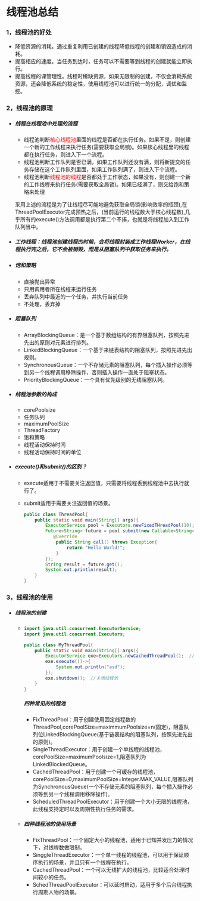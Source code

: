 # 线程池总结

### 1，线程池的好处

+ 降低资源的消耗。通过重复利用已创建的线程降低线程的创建和销毁造成的消耗。
+ 提高相应的速度。当任务到达时，任务可以不需要等到线程的创建就能立即执行。
+ 提高线程的课管理性。线程时稀缺资源，如果无限制的创建，不仅会消耗系统资源，还会降低系统的稳定性，使用线程池可以进行统一的分配，调优和监控。

### 2，线程池的原理

+ ##### 线程在线程池中处理的流程

  + 线程池判断<font color="red">核心线程池</font>里面的线程是否都在执行任务。如果不是，则创建一个新的工作线程来执行任务(需要获取全局锁)。如果核心线程里的线程都在执行任务，则进入下一个流程。
  + 线程池判断工作队列是否已满，如果工作队列还没有满，则将新提交的任务存储在这个工作队列里面，如果工作队列满了，则进入下个流程。
  + 线程池判断<font color="red">线程池的线程</font>是否都处于工作状态，如果没有，则创建一个新的工作线程来执行任务(需要获取全局锁)。如果已经满了，则交给饱和策略来处理

  采用上述的流程是为了让线程尽可能地避免获取全局锁(影响效率的瓶颈),在ThreadPoolExecutor完成预热之后，(当前运行的线程数大于核心线程数),几乎所有的execute()方法调用都是执行第二个不揍，也就是将线程加入到工作队列当中。

+ ##### 工作线程：线程池创建线程的时候，会将线程封装成工作线程Worker，在线程执行完之后，它不会被销毁，而是从阻塞队列中获取任务来执行。

+ ##### 饱和策略

  + 直接抛出异常
  + 只用调用者所在线程来运行任务
  + 丢弃队列中最近的一个任务，并执行当前任务
  + 不处理，丢弃掉

+ ##### 阻塞队列

  + ArrayBlockingQueue：是一个基于数组结构的有界阻塞队列，按照先进先出的原则对元素进行排列。
  + LinkedBlockingQueue：一个基于来链表结构的阻塞队列，按照先进先出规则。
  + SynchronousQueue：一个不存储元素的阻塞队列，每个插入操作必须等到另一个线程调用移除操作，否则插入操作一直处于阻塞状态。
  + PriorityBlockingQueue：一个具有优先级别的无线阻塞队列。

+ ##### 线程池参数的构成

  + corePoolsize
  + 任务队列
  + maximumPoolSize
  + ThreadFactory
  + 饱和策略
  + 线程活动保持时间
  + 线程活动保持时间的单位

+ ##### execute()和submit()的区别？

  + execute适用于不需要关注返回值，只需要将线程丢到线程池中去执行就行了。

  + submit适用于需要关注返回值的场景。

    ~~~ java
    public class ThreadPool{
        public static void main(String[] args){
            ExecutorService pool = Executors.newFixedTHreadPool(10);
            Future<String> future = pool.submit(new Callable<String>(){
               @Override
                public String call() throws Exception{
                    return "Hello World!";
                }
            });
            String result = future.get();
            System.out.println(result);
        }
    }
    ~~~


### 3，线程池的使用

+ ##### 线程池的创建

  + ~~~ java
    import java.util.concurrent.ExecutorService;
    import java.util.concurrent.Executors;
    
    public class MyThreadPool{
        public static void main(String[] args){
            ExecutorService exe=Executors.newCachedThreadPool();  //创建线程池
            exe.execute(()->{
                System.out.println("asd");
            });
            exe.shutdown();  //关闭线程池
        }
    }
    ~~~

    ##### 四种常见的线程池

    + FixThreadPool：用于创建使用固定线程数的ThreadPool,corePoolSize=maximmumPoolsize=n(固定)，阻塞队列位LinkedBlockingQueue(基于链表结构的阻塞队列，按照先进先出的原则)。
    + SingleThreadExecutor：用于创建一个单线程的线程池，corePoolSize=maximumPoolsize=1,阻塞队列为LinkedBlockedQueue。
    + CachedThreadPool：用于创建一个可缓存的线程池，corePoolSize=0,maximumPoolSize=Integer.MAX_VALUE,阻塞队列为SynchronousQueue(一个不存储元素的阻塞队列，每个插入操作必须等到另一个线程调用移除操作)。
    + ScheduledThreadPoolExecutor：用于创建一个大小无限的线程池，此线程支持定时以及周期性执行任务的需求。

  + ##### 四种线程池的使用场景

    + FixThreadPool：一个固定大小的线程池，适用于已知并发压力的情况下，对线程数做限制。
    + SinggleThreadExecutor：一个单一线程的线程池，可以用于保证顺序执行的场景，并且只有一个线程在执行。
    + CachedThreadPool：一个可以无线扩大的线程池，比较适合处理时间较小的任务。
    + SchedThreadPoolExecutor：可以延时启动，适用于多个后台线程执行周期人物的场景。

